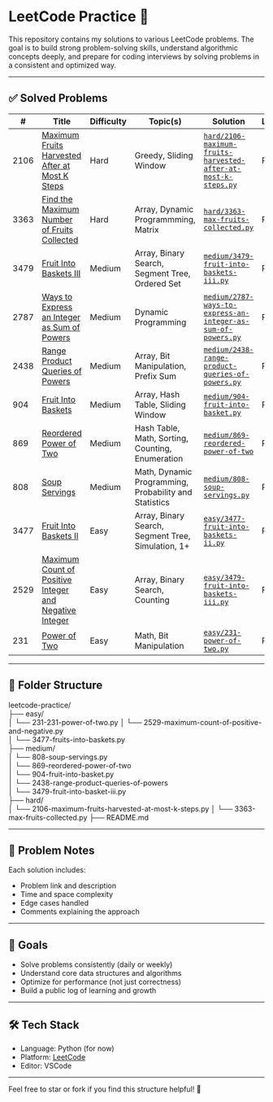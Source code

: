﻿# LeetCode Practice 🧠

This repository contains my solutions to various LeetCode problems. The goal is to build strong problem-solving skills, understand algorithmic concepts deeply, and prepare for coding interviews by solving problems in a consistent and optimized way.

---

## ✅ Solved Problems

| #    | Title                                                                                                                                           | Difficulty | Topic(s)                                              | Solution                                                                                                                       | Language |
| ---- | ----------------------------------------------------------------------------------------------------------------------------------------------- | ---------- | ----------------------------------------------------- | ------------------------------------------------------------------------------------------------------------------------------ | -------- |
| 2106 | [Maximum Fruits Harvested After at Most K Steps](https://leetcode.com/problems/maximum-fruits-harvested-after-at-most-k-steps/)                 | Hard       | Greedy, Sliding Window                                | [`hard/2106-maximum-fruits-harvested-after-at-most-k-steps.py`](medium/2106-maximum-fruits-harvested-after-at-most-k-steps.py) | Python   |
| 3363 | [Find the Maximum Number of Fruits Collected](https://leetcode.com/problems/find-the-maximum-number-of-fruits-collected/)                       | Hard       | Array, Dynamic Programmming, Matrix                   | [`hard/3363-max-fruits-collected.py`](hard/3363-max-fruits-collected.py)                                                       | Python   |
| 3479 | [Fruit Into Baskets III ](https://leetcode.com/problems/fruits-into-baskets-iii/)                                                               | Medium     | Array, Binary Search, Segment Tree, Ordered Set       | [`medium/3479-fruit-into-baskets-iii.py`](medium/3479-fruit-into-baskets-iii.py)                                               | Python   |
| 2787 | [Ways to Express an Integer as Sum of Powers](https://leetcode.com/problems/ways-to-express-an-integer-as-sum-of-powers/)                       | Medium     | Dynamic Programming                                   | [`medium/2787-ways-to-express-an-integer-as-sum-of-powers.py`](medium/2787-ways-to-express-an-integer-as-sum-of-powers.py)     | Python   |
| 2438 | [Range Product Queries of Powers](https://leetcode.com/problems/range-product-queries-of-powers/)                                               | Medium     | Array, Bit Manipulation, Prefix Sum                   | [`medium/2438-range-product-queries-of-powers.py`](medium/2438-range-product-queries-of-powers.py)                             | Python   |
| 904  | [Fruit Into Baskets ](https://leetcode.com/problems/fruit-into-baskets/)                                                                        | Medium     | Array, Hash Table, Sliding Window                     | [`medium/904-fruit-into-basket.py`](medium/904-fruit-into-basket.py)                                                           | Python   |
| 869  | [Reordered Power of Two](https://leetcode.com/problems/reorderd-power-of-2/)                                                                    | Medium     | Hash Table, Math, Sorting, Counting, Enumeration      | [`medium/869-reordered-power-of-two`](medium/869-reordered-power-of-two)                                                       | Python   |
| 808  | [Soup Servings](https://leetcode.com/problems/soup-servings/)                                                                                   | Medium     | Math, Dynamic Programming, Probability and Statistics | [`medium/808-soup-servings.py`](medium/808-soup-servings.py)                                                                   | Python   |
| 3477 | [Fruit Into Baskets II ](https://leetcode.com/problems/fruits-into-baskets-ii/)                                                                 | Easy       | Array, Binary Search, Segment Tree, Simulation, 1+    | [`easy/3477-fruit-into-baskets-ii.py`](easy/3477-fruit-into-baskets-ii.py)                                                     | Python   |
| 2529 | [Maximum Count of Positive Integer and Negative Integer](https://leetcode.com/problems/maximum-count-of-positive-integer-and-negative-integer/) | Easy       | Array, Binary Search, Counting                        | [`easy/3479-fruit-into-baskets-iii.py`](easy/2529-maximum-count-of-positive-and-negative.py)                                   | Python   |
| 231  | [Power of Two](https://leetcode.com/problems/pwoer-of-two/)                                                                                     | Easy       | Math, Bit Manipulation                                | [`easy/231-power-of-two.py`](easy/231-pwoer-of-two.py)                                                                         | Python   |

---

## 📂 Folder Structure

leetcode-practice/  
├── easy/  
│ └── 231-231-power-of-two.py
│ └── 2529-maximum-count-of-positive-and-negative.py  
│ └── 3477-fruits-into-baskets.py  
├── medium/  
│ └── 808-soup-servings.py  
│ └── 869-reordered-power-of-two  
│ └── 904-fruit-into-basket.py  
│ └── 2438-range-product-queries-of-powers  
│ └── 3479-fruit-into-basket-iii.py  
├── hard/  
│ └── 2106-maximum-fruits-harvested-at-most-k-steps.py
│ └── 3363-max-fruits-collected.py
├── README.md

---

## 🧠 Problem Notes

Each solution includes:

- Problem link and description
- Time and space complexity
- Edge cases handled
- Comments explaining the approach

---

## 🚀 Goals

- Solve problems consistently (daily or weekly)
- Understand core data structures and algorithms
- Optimize for performance (not just correctness)
- Build a public log of learning and growth

---

## 🛠️ Tech Stack

- Language: Python (for now)
- Platform: [LeetCode](https://leetcode.com/)
- Editor: VSCode

---

Feel free to star or fork if you find this structure helpful! 🌟
